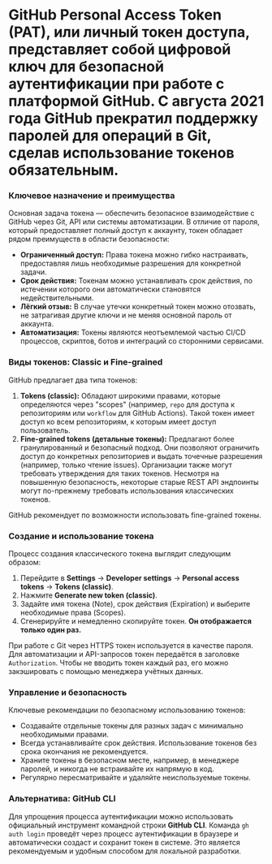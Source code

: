 
# GitHub Personal Access Token (PAT), или личный токен доступа, представляет собой цифровой ключ для безопасной аутентификации при работе с платформой GitHub. С августа 2021 года GitHub прекратил поддержку паролей для операций в Git, сделав использование токенов обязательным.

### Ключевое назначение и преимущества

Основная задача токена — обеспечить безопасное взаимодействие с GitHub через Git, API или системы автоматизации. В отличие от пароля, который предоставляет полный доступ к аккаунту, токен обладает рядом преимуществ в области безопасности:

*   **Ограниченный доступ:** Права токена можно гибко настраивать, предоставляя лишь необходимые разрешения для конкретной задачи.
*   **Срок действия:** Токенам можно устанавливать срок действия, по истечении которого они автоматически становятся недействительными.
*   **Лёгкий отзыв:** В случае утечки конкретный токен можно отозвать, не затрагивая другие ключи и не меняя основной пароль от аккаунта.
*   **Автоматизация:** Токены являются неотъемлемой частью CI/CD процессов, скриптов, ботов и интеграций со сторонними сервисами.

### Виды токенов: Classic и Fine-grained

GitHub предлагает два типа токенов:

1.  **Tokens (classic):** Обладают широкими правами, которые определяются через "scopes" (например, `repo` для доступа к репозиториям или `workflow` для GitHub Actions). Такой токен имеет доступ ко всем репозиториям, к которым имеет доступ пользователь.
2.  **Fine-grained tokens (детальные токены):** Предлагают более гранулированный и безопасный подход. Они позволяют ограничить доступ до конкретных репозиториев и выдать точечные разрешения (например, только чтение issues). Организации также могут требовать утверждения для таких токенов. Несмотря на повышенную безопасность, некоторые старые REST API эндпоинты могут по-прежнему требовать использования классических токенов.

GitHub рекомендует по возможности использовать fine-grained токены.

### Создание и использование токена

Процесс создания классического токена выглядит следующим образом:
1.  Перейдите в **Settings** → **Developer settings** → **Personal access tokens** → **Tokens (classic)**.
2.  Нажмите **Generate new token (classic)**.
3.  Задайте имя токена (Note), срок действия (Expiration) и выберите необходимые права (Scopes).
4.  Сгенерируйте и немедленно скопируйте токен. **Он отображается только один раз.**

При работе с Git через HTTPS токен используется в качестве пароля. Для автоматизации и API-запросов токен передаётся в заголовке `Authorization`. Чтобы не вводить токен каждый раз, его можно закэшировать с помощью менеджера учётных данных.

### Управление и безопасность

Ключевые рекомендации по безопасному использованию токенов:
*   Создавайте отдельные токены для разных задач с минимально необходимыми правами.
*   Всегда устанавливайте срок действия. Использование токенов без срока окончания не рекомендуется.
*   Храните токены в безопасном месте, например, в менеджере паролей, и никогда не встраивайте их напрямую в код.
*   Регулярно пересматривайте и удаляйте неиспользуемые токены.

### Альтернатива: GitHub CLI

Для упрощения процесса аутентификации можно использовать официальный инструмент командной строки **GitHub CLI**. Команда `gh auth login` проведёт через процесс аутентификации в браузере и автоматически создаст и сохранит токен в системе. Это является рекомендуемым и удобным способом для локальной разработки.